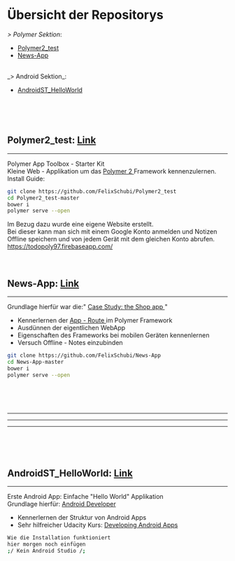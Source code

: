 # Übersicht der Repositorys
_> Polymer Sektion_:
- [Polymer2_test](#polymer2_test)
- [News-App](#news-app)

<br>
_> Android Sektion_:

- [AndroidST_HelloWorld](#androidst_helloworld)






<br> <br> <br>

## Polymer2_test: <a href="https://github.com/FelixSchubi/Polymer2_test">Link</a>
**********************************

Polymer App Toolbox - Starter Kit <br>
Kleine Web - Applikation um das <a href="https://www.polymer-project.org/2.0/docs/about_20">Polymer 2 </a> Framework kennenzulernen.<br>
Install Guide:
```bash
git clone https://github.com/FelixSchubi/Polymer2_test
cd Polymer2_test-master
bower i
polymer serve --open 
````
Im Bezug dazu wurde eine eigene Website erstellt.<br>
Bei dieser kann man sich mit einem Google Konto anmelden und Notizen Offline speichern und von jedem Gerät mit dem gleichen Konto abrufen.
https://todopoly97.firebaseapp.com/ <br> <br> <br>


## News-App: <a href="https://github.com/FelixSchubi/News-App">Link</a>
**************
Grundlage hierfür war die:" <a href="https://www.polymer-project.org/2.0/toolbox/case-study"> Case Study: the Shop app </a>"
- Kennerlernen der <a href="https://www.webcomponents.org/element/PolymerElements/app-route" >App - Route </a> im Polymer Framework <br>
- Ausdünnen der eigentlichen WebApp
- Eigenschaften des Frameworks bei mobilen Geräten kennenlernen
- Versuch Offline - Notes einzubinden


```bash
git clone https://github.com/FelixSchubi/News-App
cd News-App-master
bower i
polymer serve --open 
````

<br> <br> <br>

*******************
********************
************
<br> <br> <br>

## AndroidST_HelloWorld: <a href="hhttps://github.com/FelixSchubi/AndroidST_HelloWorld">Link</a>
********
Erste Android App: Einfache "Hello World" Applikation <br>
Grundlage hierfür: <a href="https://developer.android.com/training/basics/firstapp/index.html"> Android Developer </a> <br>
- Kennerlernen der Struktur von Android Apps 
- Sehr hilfreicher Udacity Kurs: <a href="https://de.udacity.com/course/developing-android-apps--ud853"> Developing Android Apps </a>


```bash
Wie die Installation funktioniert
hier morgen noch einfügen
;/ Kein Android Studio /;
````
